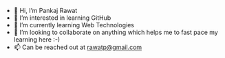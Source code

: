- 👋 Hi, I’m Pankaj Rawat
- 👀 I’m interested in learning GitHub
- 🌱 I’m currently learning Web Technologies
- 💞️ I’m looking to collaborate on anything which helps me to fast pace my learning here :-) 
- 📫 Can be reached out at rawatp@gmail.com

<!---
rawat-pankaj/rawat-pankaj is a ✨ special ✨ repository because its `README.md` (this file) appears on your GitHub profile.
You can click the Preview link to take a look at your changes.
--->
